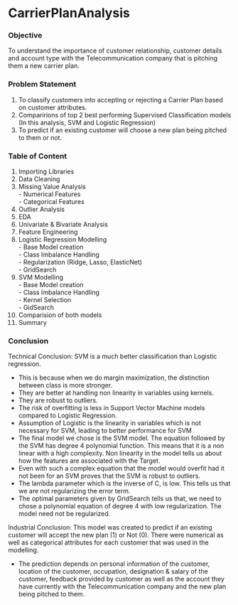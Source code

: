 # CarrierPlanAnalysis

### Objective
To understand the importance of customer relationship, customer details and account type with the Telecommunication company that is pitching them a new carrier plan.

### Problem Statement
1. To classify customers into accepting or rejecting a Carrier Plan based on customer attributes.
2. Comparirions of top 2 best performing Supervised Classification models (In this analysis, SVM and Logistic Regression)
3. To predict if an existing customer will choose a new plan being pitched to them or not.


### Table of Content
1. Importing Libraries
2. Data Cleaning
3. Missing Value Analysis
      <br> - Numerical Features
      <br> - Categorical Features
4. Outlier Analysis
5. EDA
6. Univariate & Bivariate Analysis
7. Feature Engineering
8. Logistic Regression Modelling
     <br> - Base Model creation
     <br> - Class Imbalance Handling
     <br> - Regularization (Ridge, Lasso, ElasticNet)
     <br> - GridSearch
9. SVM Modelling
     <br> - Base Model creation
     <br> - Class Imbalance Handling
     <br> - Kernel Selection
     <br> - GidSearch
10. Comparision of both models
11. Summary


### Conclusion

Technical Conclusion:
SVM is a much better classification than Logistic regression. 

- This is because when we do margin maximization, the distinction between class is more stronger. 
- They are better at handling non linearity in variables using kernels. 
- They are robust to outliers.
- The risk of overfitting is less in Support Vector Machine models compared to Logistic Regression.
- Assumption of Logistic is the linearity in variables which is not necessary for SVM, leading to better performance for SVM
- The final model we chose is the SVM model. The equation followed by the SVM has degree 4 polynomial function. This means that it is a non linear with a high complexity. Non linearity in the model tells us about how the features are associated with the Target. 
- Even with such a complex equation that the model would overfit had it not been for an SVM proves that the SVM is robust to outliers.
- The lambda parameter which is the inverse of C, is low. This tells us that we are not regularizing the error term.
- The optimal parameters given by GridSearch tells us that, we need to chose a polynomial equation of degree 4 with low regularization. The model need not be regularized.

Industrial Conclusion:
This model was created to predict if an existing customer will accept the new plan (1) or Not (0). There were numerical as well as categorical attributes for each customer that was used in the modelling.

- The prediction depends on personal information of the customer, location of the customer, occupation, designation & salary of the customer, feedback provided by customer as well as the account they have currently with the Telecommunication company and the new plan being pitched to them.
